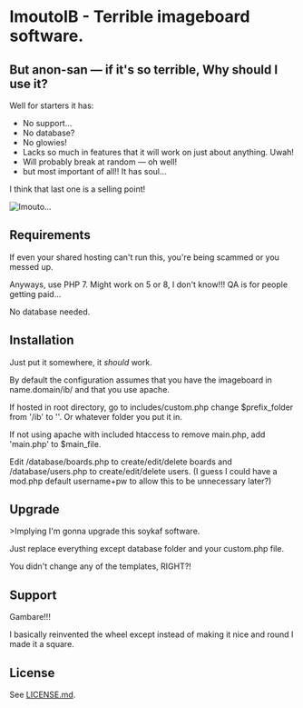 ImoutoIB - Terrible imageboard software.
========================================================

But anon-san — if it's so terrible, Why should I use it?
------------

Well for starters it has:

- No support...
- No database?
- No glowies!
- Lacks so much in features that it will work on just about anything. Uwah!
- Will probably break at random — oh well!
- but most important of all!! It has soul...

I think that last one is a selling point!

![Imouto...](https://i.imgur.com/TYhmmlW.jpg "Imouto...")


Requirements
------------
If even your shared hosting can't run this, you're being scammed or you messed up. 

Anyways, use PHP 7. Might work on 5 or 8, I don't know!!! QA is for people getting paid...

No database needed.

Installation
-------------

Just put it somewhere, it *should* work.

By default the configuration assumes that you have the imageboard in name.domain/ib/ and that you use apache.

If hosted in root directory, go to includes/custom.php change $prefix_folder from '/ib' to ''. Or whatever folder you put it in.

If not using apache with included htaccess to remove main.php, add 'main.php' to $main_file.

Edit /database/boards.php to create/edit/delete boards and /database/users.php to create/edit/delete users. (I guess I could have a mod.php default username+pw to allow this to be unnecessary later?)

Upgrade
-------

\>Implying I'm gonna upgrade this soykaf software.

Just replace everything except database folder and your custom.php file. 

You didn't change any of the templates, RIGHT?!

Support
--------

Gambare!!!

I basically reinvented the wheel except instead of making it nice and round I made it a square.

License
--------
See [LICENSE.md](http://github.com/ithrts/ImoutoIB/master/README.md).
